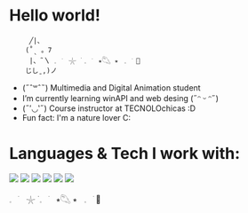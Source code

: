 # Hello world!

         ╱|、
        (˚ˎ 。7 
         |、˜〵 𓈒ㅤׂㅤ𓇼 ࣪ 𓈒ㅤׂㅤ⭒𓆡 ⭒ㅤ𓈒ㅤׂ 🫧    
        じしˍ,)ノ


        
- (˶ˆ꒳ˆ˵) Multimedia and Digital Animation student
- I’m currently learning winAPI and web desing  (˶ᵔ ᵕ ᵔ˶)
- (˶′◡‵˶) Course instructor at TECNOLOchicas :D
- Fun fact: I'm a nature lover C:

# Languages & Tech I work with:
<img src="https://img.shields.io/badge/C%2B%2B-00599C?style=for-the-badge&logo=c%2B%2B&logoColor=white" /> <img src="https://img.shields.io/badge/HTML5-E34F26?style=for-the-badge&logo=html5&logoColor=white"/> <img src="https://img.shields.io/badge/CSS3-1572B6?style=for-the-badge&logo=css3&logoColor=white"/> <img src="https://img.shields.io/badge/JavaScript-323330?style=for-the-badge&logo=javascript&logoColor=F7DF1E"/> 
<img src="https://img.shields.io/badge/Visual_Studio-5C2D91?style=for-the-badge&logo=visual%20studio&logoColor=white"/>
<img src="https://img.shields.io/badge/Visual_Studio_Code-0078D4?style=for-the-badge&logo=visual%20studio%20code&logoColor=white"/>


𓈒ㅤׂㅤ𓇼 ࣪ 𓈒ㅤׂㅤ⭒𓆡 ⭒ㅤ𓈒ㅤׂ 🫧          
<!--
#encabezado

*italica*

**negritas**

~encarcelado D:~

```
#include<iostream>;
```

### Listas

- C++
* JavaScript
+ R

[Link](https://github.com)

-->
